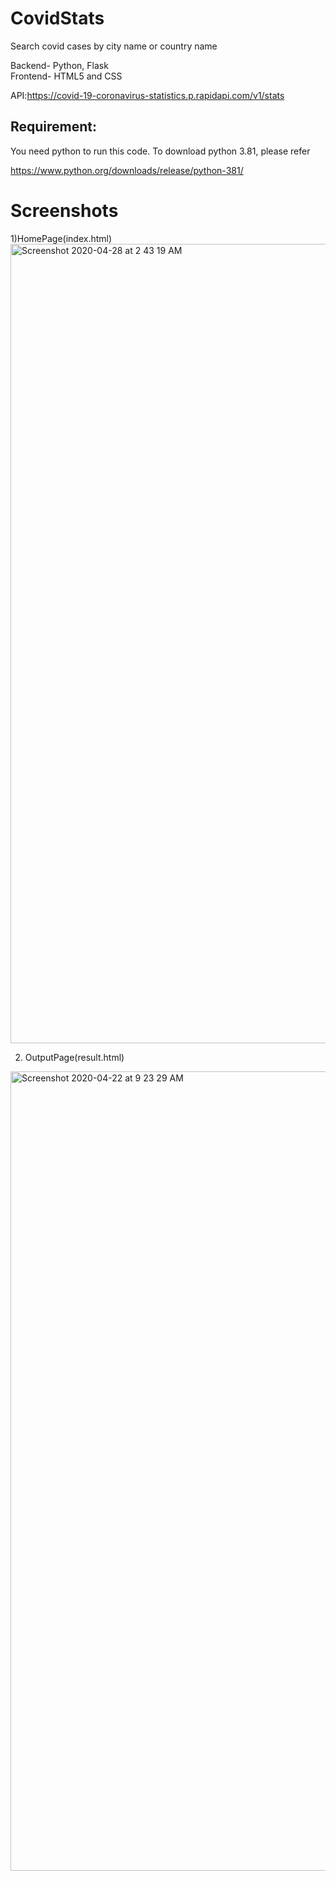 # CovidStats

Search covid cases by city name or country name

Backend- Python, Flask \
Frontend- HTML5 and CSS 


API:https://covid-19-coronavirus-statistics.p.rapidapi.com/v1/stats


## Requirement:

You need python to run this code. To download python 3.81, please refer 

https://www.python.org/downloads/release/python-381/


# Screenshots

1)HomePage(index.html)
<img width="1279" alt="Screenshot 2020-04-28 at 2 43 19 AM" src="https://user-images.githubusercontent.com/55222594/80455579-05e02a80-88fa-11ea-923c-aa30fb1dd223.png">

2) OutputPage(result.html)
<img width="1279" alt="Screenshot 2020-04-22 at 9 23 29 AM" src="https://user-images.githubusercontent.com/55222594/79987087-fc2e7100-847a-11ea-9d7a-8d925804caad.png">
